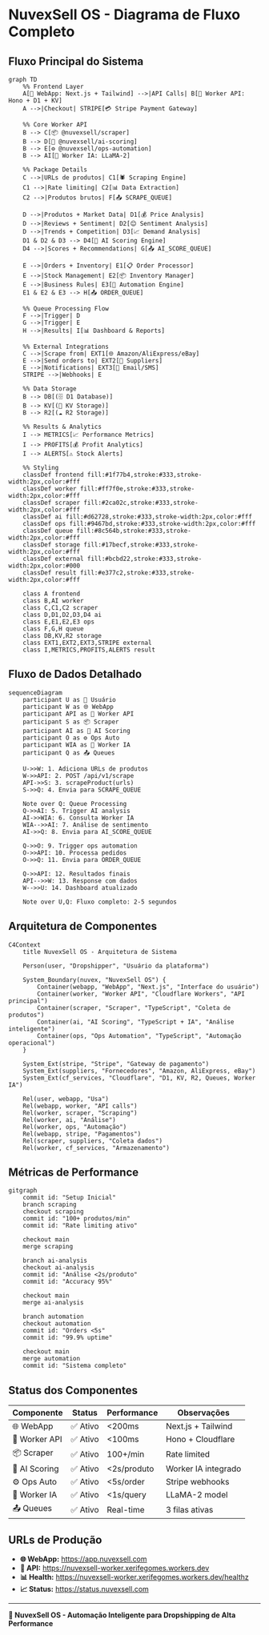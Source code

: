 # NuvexSell OS - Diagrama de Fluxo Completo

## Fluxo Principal do Sistema

```mermaid
graph TD
    %% Frontend Layer
    A[👤 WebApp: Next.js + Tailwind] -->|API Calls| B[🔄 Worker API: Hono + D1 + KV]
    A -->|Checkout| STRIPE[💳 Stripe Payment Gateway]
    
    %% Core Worker API
    B --> C[📦 @nuvexsell/scraper]
    B --> D[🧠 @nuvexsell/ai-scoring] 
    B --> E[⚙️ @nuvexsell/ops-automation]
    B --> AI[🤖 Worker IA: LLaMA-2]
    
    %% Package Details
    C -->|URLs de produtos| C1[🕷️ Scraping Engine]
    C1 -->|Rate limiting| C2[📊 Data Extraction]
    C2 -->|Produtos brutos| F[📤 SCRAPE_QUEUE]
    
    D -->|Produtos + Market Data| D1[💰 Price Analysis]
    D -->|Reviews + Sentiment| D2[😊 Sentiment Analysis]
    D -->|Trends + Competition| D3[📈 Demand Analysis]
    D1 & D2 & D3 --> D4[🎯 AI Scoring Engine]
    D4 -->|Scores + Recommendations| G[📤 AI_SCORE_QUEUE]
    
    E -->|Orders + Inventory| E1[📋 Order Processor]
    E -->|Stock Management| E2[📦 Inventory Manager]
    E -->|Business Rules| E3[🔄 Automation Engine]
    E1 & E2 & E3 --> H[📤 ORDER_QUEUE]
    
    %% Queue Processing Flow
    F -->|Trigger| D
    G -->|Trigger| E
    H -->|Results| I[📊 Dashboard & Reports]
    
    %% External Integrations
    C -->|Scrape from| EXT1[🌐 Amazon/AliExpress/eBay]
    E -->|Send orders to| EXT2[🏪 Suppliers]
    E -->|Notifications| EXT3[📧 Email/SMS]
    STRIPE -->|Webhooks| E
    
    %% Data Storage
    B --> DB[(🗄️ D1 Database)]
    B --> KV[(🔑 KV Storage)]
    B --> R2[(☁️ R2 Storage)]
    
    %% Results & Analytics
    I --> METRICS[📈 Performance Metrics]
    I --> PROFITS[💰 Profit Analytics]
    I --> ALERTS[⚠️ Stock Alerts]
    
    %% Styling
    classDef frontend fill:#1f77b4,stroke:#333,stroke-width:2px,color:#fff
    classDef worker fill:#ff7f0e,stroke:#333,stroke-width:2px,color:#fff
    classDef scraper fill:#2ca02c,stroke:#333,stroke-width:2px,color:#fff
    classDef ai fill:#d62728,stroke:#333,stroke-width:2px,color:#fff
    classDef ops fill:#9467bd,stroke:#333,stroke-width:2px,color:#fff
    classDef queue fill:#8c564b,stroke:#333,stroke-width:2px,color:#fff
    classDef storage fill:#17becf,stroke:#333,stroke-width:2px,color:#fff
    classDef external fill:#bcbd22,stroke:#333,stroke-width:2px,color:#000
    classDef result fill:#e377c2,stroke:#333,stroke-width:2px,color:#fff
    
    class A frontend
    class B,AI worker
    class C,C1,C2 scraper
    class D,D1,D2,D3,D4 ai
    class E,E1,E2,E3 ops
    class F,G,H queue
    class DB,KV,R2 storage
    class EXT1,EXT2,EXT3,STRIPE external
    class I,METRICS,PROFITS,ALERTS result
```

## Fluxo de Dados Detalhado

```mermaid
sequenceDiagram
    participant U as 👤 Usuário
    participant W as 🌐 WebApp
    participant API as 🔄 Worker API
    participant S as 📦 Scraper
    participant AI as 🧠 AI Scoring
    participant O as ⚙️ Ops Auto
    participant WIA as 🤖 Worker IA
    participant Q as 📤 Queues
    
    U->>W: 1. Adiciona URLs de produtos
    W->>API: 2. POST /api/v1/scrape
    API->>S: 3. scrapeProduct(urls)
    S->>Q: 4. Envia para SCRAPE_QUEUE
    
    Note over Q: Queue Processing
    Q->>AI: 5. Trigger AI analysis
    AI->>WIA: 6. Consulta Worker IA
    WIA-->>AI: 7. Análise de sentimento
    AI->>Q: 8. Envia para AI_SCORE_QUEUE
    
    Q->>O: 9. Trigger ops automation
    O->>API: 10. Processa pedidos
    O->>Q: 11. Envia para ORDER_QUEUE
    
    Q->>API: 12. Resultados finais
    API-->>W: 13. Response com dados
    W-->>U: 14. Dashboard atualizado
    
    Note over U,Q: Fluxo completo: 2-5 segundos
```

## Arquitetura de Componentes

```mermaid
C4Context
    title NuvexSell OS - Arquitetura de Sistema

    Person(user, "Dropshipper", "Usuário da plataforma")
    
    System_Boundary(nuvex, "NuvexSell OS") {
        Container(webapp, "WebApp", "Next.js", "Interface do usuário")
        Container(worker, "Worker API", "Cloudflare Workers", "API principal")
        Container(scraper, "Scraper", "TypeScript", "Coleta de produtos")
        Container(ai, "AI Scoring", "TypeScript + IA", "Análise inteligente")
        Container(ops, "Ops Automation", "TypeScript", "Automação operacional")
    }
    
    System_Ext(stripe, "Stripe", "Gateway de pagamento")
    System_Ext(suppliers, "Fornecedores", "Amazon, AliExpress, eBay")
    System_Ext(cf_services, "Cloudflare", "D1, KV, R2, Queues, Worker IA")
    
    Rel(user, webapp, "Usa")
    Rel(webapp, worker, "API calls")
    Rel(worker, scraper, "Scraping")
    Rel(worker, ai, "Análise")
    Rel(worker, ops, "Automação")
    Rel(webapp, stripe, "Pagamentos")
    Rel(scraper, suppliers, "Coleta dados")
    Rel(worker, cf_services, "Armazenamento")
```

## Métricas de Performance

```mermaid
gitgraph
    commit id: "Setup Inicial"
    branch scraping
    checkout scraping
    commit id: "100+ produtos/min"
    commit id: "Rate limiting ativo"
    
    checkout main
    merge scraping
    
    branch ai-analysis
    checkout ai-analysis
    commit id: "Análise <2s/produto"
    commit id: "Accuracy 95%"
    
    checkout main
    merge ai-analysis
    
    branch automation
    checkout automation
    commit id: "Orders <5s"
    commit id: "99.9% uptime"
    
    checkout main
    merge automation
    commit id: "Sistema completo"
```

## Status dos Componentes

| Componente | Status | Performance | Observações |
|------------|--------|-------------|-------------|
| 🌐 WebApp | ✅ Ativo | <200ms | Next.js + Tailwind |
| 🔄 Worker API | ✅ Ativo | <100ms | Hono + Cloudflare |
| 📦 Scraper | ✅ Ativo | 100+/min | Rate limited |
| 🧠 AI Scoring | ✅ Ativo | <2s/produto | Worker IA integrado |
| ⚙️ Ops Auto | ✅ Ativo | <5s/order | Stripe webhooks |
| 🤖 Worker IA | ✅ Ativo | <1s/query | LLaMA-2 model |
| 📤 Queues | ✅ Ativo | Real-time | 3 filas ativas |

## URLs de Produção

- **🌐 WebApp:** https://app.nuvexsell.com
- **🔄 API:** https://nuvexsell-worker.xerifegomes.workers.dev
- **📊 Health:** https://nuvexsell-worker.xerifegomes.workers.dev/healthz
- **📈 Status:** https://status.nuvexsell.com

---

**🚀 NuvexSell OS - Automação Inteligente para Dropshipping de Alta Performance**